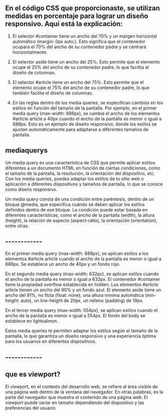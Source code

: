 ## En el código CSS que proporcionaste, se utilizan medidas en porcentaje para lograr un diseño responsivo. Aquí está la explicación:

1. El selector #container tiene un ancho del 70% y un margen horizontal automático (margin: 0px auto;). Esto significa que el contenedor ocupará el 70% del ancho de su contenedor padre y se centrará horizontalmente.

2. El selector aside tiene un ancho del 25%. Esto permite que el elemento ocupe el 25% del ancho de su contenedor padre, lo que facilita el diseño de columnas.

3. El selector #article tiene un ancho del 75%. Esto permite que el elemento ocupe el 75% del ancho de su contenedor padre, lo que también facilita el diseño de columnas.

4. En las reglas dentro de los media queries, se especifican cambios en los estilos en función del tamaño de la pantalla. Por ejemplo, en el primer media query (max-width: 888px), se cambia el ancho de los elementos #article article a 40px cuando el ancho de la pantalla es menor o igual a 888px. Esto es un ejemplo de diseño responsivo, donde los estilos se ajustan automáticamente para adaptarse a diferentes tamaños de pantalla.

## mediaquerys

Un media query es una característica de CSS que permite aplicar estilos diferentes a un documento HTML en función de ciertas condiciones, como el tamaño de la pantalla, la resolución, la orientación del dispositivo, etc. Con los media queries, puedes adaptar los estilos de tu sitio web o aplicación a diferentes dispositivos y tamaños de pantalla, lo que se conoce como diseño responsivo.

Un media query consta de una condición entre paréntesis, dentro de un bloque @media, que especifica cuándo se deben aplicar los estilos definidos dentro de ese bloque. La condición puede estar basada en diferentes características, como el ancho de la pantalla (width), la altura (height), la relación de aspecto (aspect-ratio), la orientación (orientation), entre otras.

## ------------

En el primer media query (max-width: 888px), se aplican estilos a los elementos #article article cuando el ancho de la pantalla es menor o igual a 888px. Se establece un ancho de 40px y un fondo rojo.

En el segundo media query (max-width: 632px), se aplican estilos cuando el ancho de la pantalla es menor o igual a 632px. El contenedor #container tiene la propiedad overflow establecida en hidden. Los elementos #article article tienen un ancho del 90% y un fondo azul. El elemento aside tiene un ancho del 91%, no flota (float: none), una altura mínima automática (min-height: auto), un line-height de 20px, un relleno (padding) de 19px.

En el tercer media query (max-width: 554px), se aplican estilos cuando el ancho de la pantalla es menor o igual a 554px. El fondo del body se establece en lightsalmon.

Estos media queries te permiten adaptar los estilos según el tamaño de la pantalla, lo que garantiza un diseño responsivo y una experiencia óptima para los usuarios en diferentes dispositivos.

## ------------

## que es viewport?

El viewport, en el contexto del desarrollo web, se refiere al área visible de una página web dentro de la ventana del navegador. En otras palabras, es la parte del navegador que muestra el contenido de una página web.
El viewport puede variar en tamaño dependiendo del dispositivo y las preferencias del usuario.




